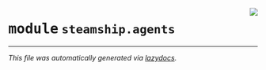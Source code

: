 <!-- markdownlint-disable -->

<a href="https://github.com/steamship-core/python-client/tree/main/src/steamship/agents/__init__.py"><img align="right" style="float:right;" src="https://img.shields.io/badge/-source-cccccc?style=flat-square"></a>

# <kbd>module</kbd> `steamship.agents`








---

_This file was automatically generated via [lazydocs](https://github.com/ml-tooling/lazydocs)._
